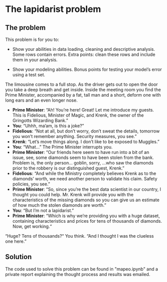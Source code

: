 # The lapidarist problem

## The problem

This problem is for you to:

* Show your abilities in data loading, cleaning and descriptive analysis. Some rows contain errors. Extra points: clean these rows and include them in your analysis.

* Show your modeling abilities. Bonus points for testing your model’s error using a test set.


The limousine comes to a full stop. As the driver gets out to open the door you take a deep breath and get inside. Inside the meeting room you find the Prime Minister, accompanied by a fat, tall man and a short, deform one with long ears and an even longer nose.

- **Prime Minister**: “Ah! You’re here! Great! Let me introduce my guests. This is Fidelious, Minister of Magic, and Krenk, the owner of the Gringotts Wizarding Bank.”
- **You**: “Uhhh, ma’am, is this a joke?”
- **Fidelious**: “Not at all, but don’t worry, don’t sweat the details, tomorrow you won’t remember anything. Security measures, you see.”
- **Krenk**: “Let’s move things along. I don’t like to be exposed to Muggles.”
- **You**: “What...” The Prime Minister interrupts you.
- **Prime Minister**: “Our friends here seem to have run into a bit of an issue, see, some diamonds seem to have been stolen from the bank. Problem is, the only person... goblin, sorry, ...who saw the diamonds prior to the robbery is our distinguished guest, Krenk.”
- **Fidelious**: “And while the Ministry completely believes Krenk as to the diamonds’ worth, we need another person to validate his claim. Safety policies, you see.”
- **Prime Minister**: “So, since you’re the best data scientist in our country, I thought you could help. Mr. Krenk will provide you with the characteristics of the missing diamonds so you can give us an estimate of how much the stolen diamonds are worth.”
- **You**: “But I’m not a lapidarist.”
- **Prime Minister**: “Which is why we’re providing you with a huge dataset, containing characteristics and prices for tens of thousands of diamonds. Now, get working.“

“Huge? Tens of thousands?“ You think. “And I thought I was the clueless one here.”


## Solution

The code used to solve this problem can be found in "mapeo.ipynb" and a private report explaining the thought process and results was emailed.

